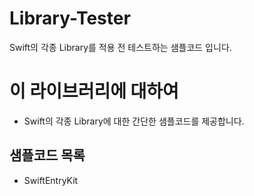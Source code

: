 # Library-Tester
Swift의 각종 Library를 적용 전 테스트하는 샘플코드 입니다.

# 이 라이브러리에 대하여
* Swift의 각종 Library에 대한 간단한 샘플코드를 제공합니다.

## 샘플코드 목록
* SwiftEntryKit

